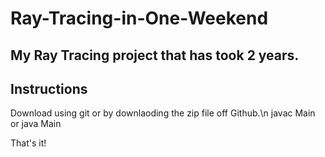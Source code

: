 # Ray-Tracing-in-One-Weekend

## My Ray Tracing project that has took 2 years.

## Instructions

Download using git or by downlaoding the zip file off Github.\n
javac Main or java Main
 
That's it!
